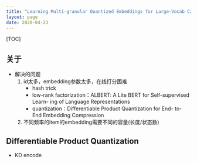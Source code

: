 ```yaml
---
title: "Learning Multi-granular Quantized Embeddings for Large-Vocab Categorical Features in Recommender Systems"
layout: page
date: 2020-04-23
---
```

[TOC]


## 关于
- 解决的问题
    1. id太多，embedding参数太多，在线打分困难
        - hash trick
        - low-rank factorization：ALBERT: A Lite BERT for Self-supervised Learn- ing of Language Representations
        - quantization：Differentiable Product Quantization for End- to-End Embedding Compression
    2. 不同频率的item的embedding需要不同的容量(长度/状态数)
    
## Differentiable Product Quantization
- KD encode
